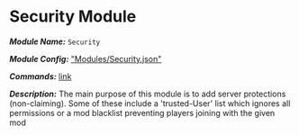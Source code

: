 # Security Module

***Module Name:*** `Security`

***Module Config:*** ["Modules/Security.json"](../config/Security)

***Commands:*** [link](https://se-wiki.wurmatron.io/commands#security-module)

***Description:*** The main purpose of this module is to add server protections (non-claiming). Some of these include a 'trusted-User' list which ignores all permissions or a mod blacklist preventing players joining with the given mod
